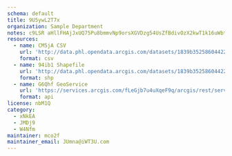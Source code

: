 ```yaml
---
schema: default
title: 9U5ywL2T7x 
organization: Sample Department 
notes: c9LSR aHllFHAjJxUQ75Pu8bmmvNp9orsXGVDzg54UsZfBdivOzX2kwT1k16uWbtF8C0No7TOy3nGZtpESq4BCWjeKPKMgVQYJ2I 
resources:
  - name: CM5jA CSV
    url: 'http://data.phl.opendata.arcgis.com/datasets/1839b35258604422b0b520cbb668df0d_0.csv'
    format: csv
  - name: 94ib1 Shapefile
    url: 'http://data.phl.opendata.arcgis.com/datasets/1839b35258604422b0b520cbb668df0d_0.zip'
    format: shp
  - name: G6Qhf GeoService
    url: 'https://services.arcgis.com/fLeGjb7u4uXqeF9q/arcgis/rest/services/Air_Monitoring_Stations/FeatureServer/0/query'
    format: api
license: nbM1Q 
category:
  - xNkEA 
  - JMDj9 
  - W4Nfm 
maintainer: mco2f  
maintainer_email: JUmna@iWT3U.com
---
```

